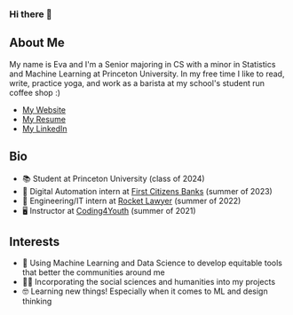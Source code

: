 ### Hi there 👋

<!--
**evavesely/evavesely** is a ✨ _special_ ✨ repository because its `README.md` (this file) appears on your GitHub profile.

Here are some ideas to get you started:

- 🔭 I’m currently working on ...
- 🌱 I’m currently learning ...
- 👯 I’m looking to collaborate on ...
- 🤔 I’m looking for help with ...
- 💬 Ask me about ...
- 📫 How to reach me: ...
- 😄 Pronouns: ...
- ⚡ Fun fact: ...
-->

## About Me
My name is Eva and I'm a Senior majoring in CS with a minor in Statistics and Machine Learning at Princeton University. In my free time I like to read, write, practice yoga, and work as a barista at my school's student run coffee shop :)

- [My Website](https://evavesely.vercel.app/)
- [My Resume](https://drive.google.com/file/d/17EJ_JuzGgtBcr16S-2-TeQq1NlnLAOBB/view?usp=sharing)
- [My LinkedIn](https://www.linkedin.com/in/eva-vesely-17a275204/)

## Bio
- :books: Student at Princeton University (class of 2024)
- :robot: Digital Automation intern at [First Citizens Banks](https://www.firstcitizens.com/) (summer of 2023)
- :rocket: Engineering/IT intern at [Rocket Lawyer](https://www.rocketlawyer.com/) (summer of 2022)
- :desktop_computer: Instructor at [Coding4Youth](https://www.coding4youth.org/welcome) (summer of 2021)

## Interests
- :brain: Using Machine Learning and Data Science to develop equitable tools that better the communities around me
- :woman_artist: Incorporating the social sciences and humanities into my projects
- :nerd_face: Learning new things! Especially when it comes to ML and design thinking 







